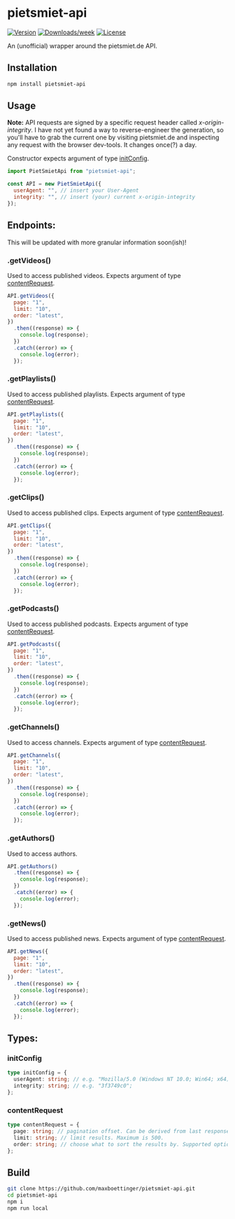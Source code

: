 # pietsmiet-api

[![Version](https://img.shields.io/npm/v/pietsmiet-api.svg)](https://www.npmjs.com/package/pietsmiet-api)
[![Downloads/week](https://img.shields.io/npm/dw/pietsmiet-api.svg)](https://www.npmjs.com/package/pietsmiet-api)
[![License](https://img.shields.io/npm/l/pietsmiet-api.svg)](https://github.com/maxboettinger/pietsmiet-api/blob/master/package.json)

An (unofficial) wrapper around the pietsmiet.de API.

## Installation

```bash
npm install pietsmiet-api
```

## Usage

**Note:** API requests are signed by a specific request header called _x-origin-integrity_. I have not yet found a way to reverse-engineer the generation, so you'll have to grab the current one by visiting pietsmiet.de and inspecting any request with the browser dev-tools. It changes once(?) a day.

Constructor expects argument of type [initConfig](#initconfig).

```js
import PietSmietApi from "pietsmiet-api";

const API = new PietSmietApi({
  userAgent: "", // insert your User-Agent
  integrity: "", // insert (your) current x-origin-integrity
});
```

## Endpoints:

This will be updated with more granular information soon(ish)!

### .getVideos()

Used to access published videos. Expects argument of type [contentRequest](#contentrequest).

```js
API.getVideos({
  page: "1",
  limit: "10",
  order: "latest",
})
  .then((response) => {
    console.log(response);
  })
  .catch((error) => {
    console.log(error);
  });
```

### .getPlaylists()

Used to access published playlists. Expects argument of type [contentRequest](#contentrequest).

```js
API.getPlaylists({
  page: "1",
  limit: "10",
  order: "latest",
})
  .then((response) => {
    console.log(response);
  })
  .catch((error) => {
    console.log(error);
  });
```

### .getClips()

Used to access published clips. Expects argument of type [contentRequest](#contentrequest).

```js
API.getClips({
  page: "1",
  limit: "10",
  order: "latest",
})
  .then((response) => {
    console.log(response);
  })
  .catch((error) => {
    console.log(error);
  });
```

### .getPodcasts()

Used to access published podcasts. Expects argument of type [contentRequest](#contentrequest).

```js
API.getPodcasts({
  page: "1",
  limit: "10",
  order: "latest",
})
  .then((response) => {
    console.log(response);
  })
  .catch((error) => {
    console.log(error);
  });
```

### .getChannels()

Used to access channels. Expects argument of type [contentRequest](#contentrequest).

```js
API.getChannels({
  page: "1",
  limit: "10",
  order: "latest",
})
  .then((response) => {
    console.log(response);
  })
  .catch((error) => {
    console.log(error);
  });
```

### .getAuthors()

Used to access authors.

```js
API.getAuthors()
  .then((response) => {
    console.log(response);
  })
  .catch((error) => {
    console.log(error);
  });
```

### .getNews()

Used to access published news. Expects argument of type [contentRequest](#contentrequest).

```js
API.getNews({
  page: "1",
  limit: "10",
  order: "latest",
})
  .then((response) => {
    console.log(response);
  })
  .catch((error) => {
    console.log(error);
  });
```

## Types:

### initConfig

```ts
type initConfig = {
  userAgent: string; // e.g. "Mozilla/5.0 (Windows NT 10.0; Win64; x64) AppleWebKit/537.36 (KHTML, like Gecko) Chrome/102.0.0.0 Safari/537.36";
  integrity: string; // e.g. "3f3749c0";
};

```

### contentRequest

```ts
type contentRequest = {
  page: string; // pagination offset. Can be derived from last response.
  limit: string; // limit results. Maximum is 500.
  order: string; // choose what to sort the results by. Supported options: <latest/oldest/popular/trending>
};
```

## Build
```sh
git clone https://github.com/maxboettinger/pietsmiet-api.git
cd pietsmiet-api
npm i
npm run local
```
